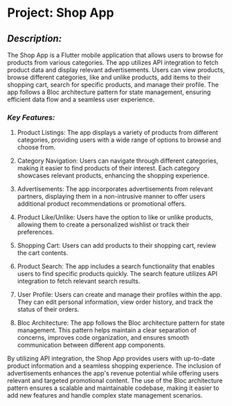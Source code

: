 # Project: Shop App

## ***Description:***
The Shop App is a Flutter mobile application that allows users to browse for products from various categories. The app utilizes API integration to fetch product data and display relevant advertisements. Users can view products, browse different categories, like and unlike products, add items to their shopping cart, search for specific products, and manage their profile. The app follows a Bloc architecture pattern for state management, ensuring efficient data flow and a seamless user experience.

### ***Key Features:***
1. Product Listings: The app displays a variety of products from different categories, providing users with a wide range of options to browse and choose from.

2. Category Navigation: Users can navigate through different categories, making it easier to find products of their interest. Each category showcases relevant products, enhancing the shopping experience.

3. Advertisements: The app incorporates advertisements from relevant partners, displaying them in a non-intrusive manner to offer users additional product recommendations or promotional offers.

4. Product Like/Unlike: Users have the option to like or unlike products, allowing them to create a personalized wishlist or track their preferences.

5. Shopping Cart: Users can add products to their shopping cart, review the cart contents.

6. Product Search: The app includes a search functionality that enables users to find specific products quickly. The search feature utilizes API integration to fetch relevant search results.

7. User Profile: Users can create and manage their profiles within the app. They can edit personal information, view order history, and track the status of their orders.

8. Bloc Architecture: The app follows the Bloc architecture pattern for state management. This pattern helps maintain a clear separation of concerns, improves code organization, and ensures smooth communication between different app components.

By utilizing API integration, the Shop App provides users with up-to-date product information and a seamless shopping experience. The inclusion of advertisements enhances the app's revenue potential while offering users relevant and targeted promotional content. The use of the Bloc architecture pattern ensures a scalable and maintainable codebase, making it easier to add new features and handle complex state management scenarios.
